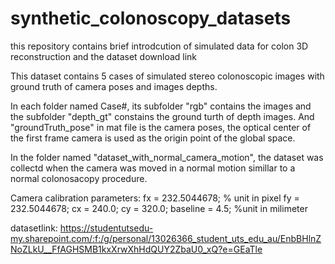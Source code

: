 # synthetic_colonoscopy_datasets
this repository contains brief introdcution of simulated data for colon 3D reconstruction and the dataset download link

This dataset contains 5 cases of simulated stereo colonoscopic images with ground truth of camera poses and images depths.

In each folder named Case#, its subfolder "rgb" contains the images and the subfolder "depth_gt" constains the ground turth of depth images. 
And "groundTruth_pose" in mat file is the camera poses, the optical center of the first frame camera is used as the origin point of the global space.

In the folder named "dataset_with_normal_camera_motion", the dataset was collectd when the camera was moved in a normal motion simillar to a normal colonosacopy procedure.

Camera calibration parameters: fx = 232.5044678; % unit in pixel fy = 232.5044678; cx = 240.0; cy = 320.0; baseline = 4.5; %unit in milimeter

datasetlink: https://studentutsedu-my.sharepoint.com/:f:/g/personal/13026366_student_uts_edu_au/EnbBHlnZNoZLkU__FfAGHSMB1kxXrwXhHdQUY2ZbaU0_xQ?e=GEaTle
